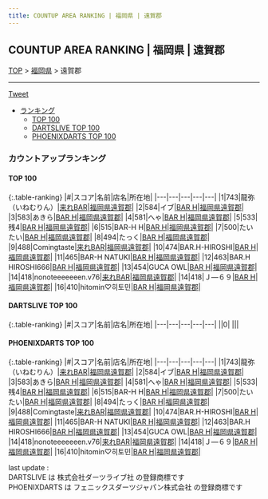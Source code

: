 ```yaml
---
title: COUNTUP AREA RANKING | 福岡県 | 遠賀郡
---
```

## COUNTUP AREA RANKING | 福岡県 | 遠賀郡

[TOP](/darts/rank/) > [福岡県](/darts/rank/福岡県/) > 遠賀郡

___

<a href="https://twitter.com/share?ref_src=twsrc%5Etfw" data-text="COUNTUP AREA RANKING | 福岡県遠賀郡" class="twitter-share-button" data-hashtags="DARTSLIVE,PHOENIXDARTS,darts,ダーツ" data-show-count="false">Tweet</a>

* [ランキング](#カウントアップランキング)
    * [TOP 100](#top-100)
    * [DARTSLIVE TOP 100](#dartslive-top-100)
    * [PHOENIXDARTS TOP 100](#phoenixdarts-top-100)

### カウントアップランキング

#### TOP 100



{:.table-ranking}
|#|スコア|名前|店名|所在地|
|---|---|---|---|---|
|1|743|<span class="rank-name-pd">龍弥（いねむりん）</span>|<a href="https://vs.phoenixdarts.com/jp/shop/shopDetailInfo/s_55390?s_seq=55390">来れBAR</a>|<a href="/darts/rank/福岡県/遠賀郡">福岡県遠賀郡</a>|
|2|584|<span class="rank-name-pd">イブ</span>|<a href="https://vs.phoenixdarts.com/jp/shop/shopDetailInfo/s_84608?s_seq=84608">BAR H</a>|<a href="/darts/rank/福岡県/遠賀郡">福岡県遠賀郡</a>|
|3|583|<span class="rank-name-pd">あきら</span>|<a href="https://vs.phoenixdarts.com/jp/shop/shopDetailInfo/s_84608?s_seq=84608">BAR H</a>|<a href="/darts/rank/福岡県/遠賀郡">福岡県遠賀郡</a>|
|4|581|<span class="rank-name-pd">へゃ</span>|<a href="https://vs.phoenixdarts.com/jp/shop/shopDetailInfo/s_84608?s_seq=84608">BAR H</a>|<a href="/darts/rank/福岡県/遠賀郡">福岡県遠賀郡</a>|
|5|533|<span class="rank-name-pd">残4</span>|<a href="https://vs.phoenixdarts.com/jp/shop/shopDetailInfo/s_84608?s_seq=84608">BAR H</a>|<a href="/darts/rank/福岡県/遠賀郡">福岡県遠賀郡</a>|
|6|515|<span class="rank-name-pd">BAR-H H</span>|<a href="https://vs.phoenixdarts.com/jp/shop/shopDetailInfo/s_84608?s_seq=84608">BAR H</a>|<a href="/darts/rank/福岡県/遠賀郡">福岡県遠賀郡</a>|
|7|500|<span class="rank-name-pd">たいたい</span>|<a href="https://vs.phoenixdarts.com/jp/shop/shopDetailInfo/s_84608?s_seq=84608">BAR H</a>|<a href="/darts/rank/福岡県/遠賀郡">福岡県遠賀郡</a>|
|8|494|<span class="rank-name-pd">たっく</span>|<a href="https://vs.phoenixdarts.com/jp/shop/shopDetailInfo/s_84608?s_seq=84608">BAR H</a>|<a href="/darts/rank/福岡県/遠賀郡">福岡県遠賀郡</a>|
|9|488|<span class="rank-name-pd">Comingtaste</span>|<a href="https://vs.phoenixdarts.com/jp/shop/shopDetailInfo/s_55390?s_seq=55390">来れBAR</a>|<a href="/darts/rank/福岡県/遠賀郡">福岡県遠賀郡</a>|
|10|474|<span class="rank-name-pd">BAR.H-HIROSHI</span>|<a href="https://vs.phoenixdarts.com/jp/shop/shopDetailInfo/s_84608?s_seq=84608">BAR H</a>|<a href="/darts/rank/福岡県/遠賀郡">福岡県遠賀郡</a>|
|11|465|<span class="rank-name-pd">BAR-H NATUKI</span>|<a href="https://vs.phoenixdarts.com/jp/shop/shopDetailInfo/s_84608?s_seq=84608">BAR H</a>|<a href="/darts/rank/福岡県/遠賀郡">福岡県遠賀郡</a>|
|12|463|<span class="rank-name-pd">BAR.H  HIROSHI666</span>|<a href="https://vs.phoenixdarts.com/jp/shop/shopDetailInfo/s_84608?s_seq=84608">BAR H</a>|<a href="/darts/rank/福岡県/遠賀郡">福岡県遠賀郡</a>|
|13|454|<span class="rank-name-pd">GUCA OWL</span>|<a href="https://vs.phoenixdarts.com/jp/shop/shopDetailInfo/s_84608?s_seq=84608">BAR H</a>|<a href="/darts/rank/福岡県/遠賀郡">福岡県遠賀郡</a>|
|14|418|<span class="rank-name-pd">nonoteeeeeeen.v76</span>|<a href="https://vs.phoenixdarts.com/jp/shop/shopDetailInfo/s_55390?s_seq=55390">来れBAR</a>|<a href="/darts/rank/福岡県/遠賀郡">福岡県遠賀郡</a>|
|14|418|<span class="rank-name-pd">Ｊ―６９</span>|<a href="https://vs.phoenixdarts.com/jp/shop/shopDetailInfo/s_84608?s_seq=84608">BAR H</a>|<a href="/darts/rank/福岡県/遠賀郡">福岡県遠賀郡</a>|
|16|410|<span class="rank-name-pd">hitomin♡히토민</span>|<a href="https://vs.phoenixdarts.com/jp/shop/shopDetailInfo/s_84608?s_seq=84608">BAR H</a>|<a href="/darts/rank/福岡県/遠賀郡">福岡県遠賀郡</a>|


#### DARTSLIVE TOP 100



{:.table-ranking}
|#|スコア|名前|店名|所在地|
|---|---|---|---|---|
||0|<span class="rank-name-dl"> </span>|<a href=""></a>|<a href="/darts/rank//"></a>|


#### PHOENIXDARTS TOP 100



{:.table-ranking}
|#|スコア|名前|店名|所在地|
|---|---|---|---|---|
|1|743|<span class="rank-name-pd">龍弥（いねむりん）</span>|<a href="https://vs.phoenixdarts.com/jp/shop/shopDetailInfo/s_55390?s_seq=55390">来れBAR</a>|<a href="/darts/rank/福岡県/遠賀郡">福岡県遠賀郡</a>|
|2|584|<span class="rank-name-pd">イブ</span>|<a href="https://vs.phoenixdarts.com/jp/shop/shopDetailInfo/s_84608?s_seq=84608">BAR H</a>|<a href="/darts/rank/福岡県/遠賀郡">福岡県遠賀郡</a>|
|3|583|<span class="rank-name-pd">あきら</span>|<a href="https://vs.phoenixdarts.com/jp/shop/shopDetailInfo/s_84608?s_seq=84608">BAR H</a>|<a href="/darts/rank/福岡県/遠賀郡">福岡県遠賀郡</a>|
|4|581|<span class="rank-name-pd">へゃ</span>|<a href="https://vs.phoenixdarts.com/jp/shop/shopDetailInfo/s_84608?s_seq=84608">BAR H</a>|<a href="/darts/rank/福岡県/遠賀郡">福岡県遠賀郡</a>|
|5|533|<span class="rank-name-pd">残4</span>|<a href="https://vs.phoenixdarts.com/jp/shop/shopDetailInfo/s_84608?s_seq=84608">BAR H</a>|<a href="/darts/rank/福岡県/遠賀郡">福岡県遠賀郡</a>|
|6|515|<span class="rank-name-pd">BAR-H H</span>|<a href="https://vs.phoenixdarts.com/jp/shop/shopDetailInfo/s_84608?s_seq=84608">BAR H</a>|<a href="/darts/rank/福岡県/遠賀郡">福岡県遠賀郡</a>|
|7|500|<span class="rank-name-pd">たいたい</span>|<a href="https://vs.phoenixdarts.com/jp/shop/shopDetailInfo/s_84608?s_seq=84608">BAR H</a>|<a href="/darts/rank/福岡県/遠賀郡">福岡県遠賀郡</a>|
|8|494|<span class="rank-name-pd">たっく</span>|<a href="https://vs.phoenixdarts.com/jp/shop/shopDetailInfo/s_84608?s_seq=84608">BAR H</a>|<a href="/darts/rank/福岡県/遠賀郡">福岡県遠賀郡</a>|
|9|488|<span class="rank-name-pd">Comingtaste</span>|<a href="https://vs.phoenixdarts.com/jp/shop/shopDetailInfo/s_55390?s_seq=55390">来れBAR</a>|<a href="/darts/rank/福岡県/遠賀郡">福岡県遠賀郡</a>|
|10|474|<span class="rank-name-pd">BAR.H-HIROSHI</span>|<a href="https://vs.phoenixdarts.com/jp/shop/shopDetailInfo/s_84608?s_seq=84608">BAR H</a>|<a href="/darts/rank/福岡県/遠賀郡">福岡県遠賀郡</a>|
|11|465|<span class="rank-name-pd">BAR-H NATUKI</span>|<a href="https://vs.phoenixdarts.com/jp/shop/shopDetailInfo/s_84608?s_seq=84608">BAR H</a>|<a href="/darts/rank/福岡県/遠賀郡">福岡県遠賀郡</a>|
|12|463|<span class="rank-name-pd">BAR.H  HIROSHI666</span>|<a href="https://vs.phoenixdarts.com/jp/shop/shopDetailInfo/s_84608?s_seq=84608">BAR H</a>|<a href="/darts/rank/福岡県/遠賀郡">福岡県遠賀郡</a>|
|13|454|<span class="rank-name-pd">GUCA OWL</span>|<a href="https://vs.phoenixdarts.com/jp/shop/shopDetailInfo/s_84608?s_seq=84608">BAR H</a>|<a href="/darts/rank/福岡県/遠賀郡">福岡県遠賀郡</a>|
|14|418|<span class="rank-name-pd">nonoteeeeeeen.v76</span>|<a href="https://vs.phoenixdarts.com/jp/shop/shopDetailInfo/s_55390?s_seq=55390">来れBAR</a>|<a href="/darts/rank/福岡県/遠賀郡">福岡県遠賀郡</a>|
|14|418|<span class="rank-name-pd">Ｊ―６９</span>|<a href="https://vs.phoenixdarts.com/jp/shop/shopDetailInfo/s_84608?s_seq=84608">BAR H</a>|<a href="/darts/rank/福岡県/遠賀郡">福岡県遠賀郡</a>|
|16|410|<span class="rank-name-pd">hitomin♡히토민</span>|<a href="https://vs.phoenixdarts.com/jp/shop/shopDetailInfo/s_84608?s_seq=84608">BAR H</a>|<a href="/darts/rank/福岡県/遠賀郡">福岡県遠賀郡</a>|


<div class="footer border-top border-gray-light mt-5 pt-3 text-right text-gray">
    last update : <span style="font-weight: italic" id="foot_last_modified"></span><br />
    DARTSLIVE は 株式会社ダーツライブ社 の登録商標です<br />
    PHOENIXDARTS は フェニックスダーツジャパン株式会社 の登録商標です<br />
</div>

<script src="https://cdnjs.cloudflare.com/ajax/libs/jquery.tablesorter/2.31.3/js/jquery.tablesorter.min.js" integrity="sha512-qzgd5cYSZcosqpzpn7zF2ZId8f/8CHmFKZ8j7mU4OUXTNRd5g+ZHBPsgKEwoqxCtdQvExE5LprwwPAgoicguNg==" crossorigin="anonymous" referrerpolicy="no-referrer"></script>
<link rel="stylesheet" href="https://cdnjs.cloudflare.com/ajax/libs/jquery.tablesorter/2.31.3/css/theme.default.min.css" integrity="sha512-wghhOJkjQX0Lh3NSWvNKeZ0ZpNn+SPVXX1Qyc9OCaogADktxrBiBdKGDoqVUOyhStvMBmJQ8ZdMHiR3wuEq8+w==" crossorigin="anonymous" referrerpolicy="no-referrer" />
<script>
$(function() {
    $(".table-ranking").tablesorter({sortList:[[0, 0]]});
    $("#foot_last_modified").text(formatDate(new Date(document.lastModified), 'yyyy-MM-dd HH:mm:ss'));
});
</script>

<script async src="https://platform.twitter.com/widgets.js" charset="utf-8"></script>